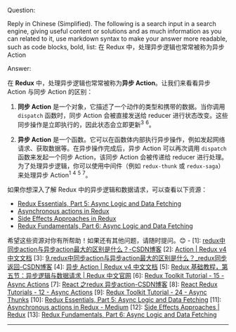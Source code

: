 Question:

Reply in Chinese (Simplified).
The following is a search input in a search engine, giving useful content or solutions and as much information as you can related to it, use markdown syntax to make your answer more readable, such as code blocks, bold, list:
在 Redux 中，处理异步逻辑也常常被称为异步 Action

Answer:

在 **Redux** 中，处理异步逻辑也常常被称为**异步 Action**。让我们来看看异步 Action 与同步 Action 的区别：

1. **同步 Action** 是一个对象，它描述了一个动作的类型和携带的数据。当你调用 `dispatch` 函数时，同步 Action 会被直接发送给 reducer 进行状态改变。这些同步操作是立即执行的，因此状态会立即更新<sup>3</sup> <sup>6</sup>。

2. **异步 Action** 是一个函数。它可以在函数体内部执行异步操作，例如发起网络请求、获取数据等。在异步操作完成后，异步 Action 可以再次调用 `dispatch` 函数来发起一个同步 Action，该同步 Action 会被传递给 reducer 进行处理。为了处理异步逻辑，你可以使用中间件（例如 `redux-thunk` 或 `redux-saga`）来处理异步 Action<sup>1</sup> <sup>4</sup> <sup>5</sup> <sup>7</sup>。

如果你想深入了解 Redux 中的异步逻辑和数据请求，可以查看以下资源：
- [Redux Essentials, Part 5: Async Logic and Data Fetching](https://redux.js.org/tutorials/essentials/part-5-async-logic)
- [Asynchronous actions in Redux](https://medium.com/@jtbennett/asynchronous-actions-in-redux-8412cf92a26f)
- [Side Effects Approaches in Redux](https://redux.js.org/usage/side-effects-approaches)
- [Redux Fundamentals, Part 6: Async Logic and Data Fetching](https://redux.js.org/tutorials/fundamentals/part-6-async-logic)

希望这些资源对你有所帮助！如果还有其他问题，请随时提问。😊
\-
\[1]: [redux中同步action与异步action最大的区别是什么？-CSDN博客](https://blog.csdn.net/k1536443460/article/details/132394742)
\[2]: [Action | Redux v4 中文文档](https://v4.redux.org.cn/docs/basics/Actions.html)
\[3]: [9.redux中同步action与异步action最大的区别是什么？_redux同步返回-CSDN博客](https://blog.csdn.net/zmx_csdnzmx/article/details/132361985)
\[4]: [异步 Action | Redux v4 中文文档](https://v4.redux.org.cn/docs/advanced/AsyncActions.html)
\[5]: [Redux 基础教程，第五节：异步逻辑与数据请求 | Redux 中文官网](https://cn.redux.js.org/tutorials/essentials/part-5-async-logic/)
\[6]: [Redux Toolkit Tutorial - 15 - Async Actions](https://www.youtube.com/watch?v=uN-gpihDQRE)
\[7]: [React 之redux 异步action-CSDN博客](https://blog.csdn.net/weixin_43729943/article/details/117931842)
\[8]: [React Redux Tutorials - 12 - Async Actions](https://www.youtube.com/watch?v=yGyj0mSfVuk)
\[9]: [Redux Toolkit Tutorial - 24 - Async Thunks](https://www.youtube.com/watch?v=Tay06Rk881Y)
\[10]: [Redux Essentials, Part 5: Async Logic and Data Fetching](https://redux.js.org/tutorials/essentials/part-5-async-logic)
\[11]: [Asynchronous actions in Redux - Medium](https://medium.com/@jtbennett/asynchronous-actions-in-redux-8412cf92a26f)
\[12]: [Side Effects Approaches | Redux](https://redux.js.org/usage/side-effects-approaches)
\[13]: [Redux Fundamentals, Part 6: Async Logic and Data Fetching](https://redux.js.org/tutorials/fundamentals/part-6-async-logic)

<hr/>

